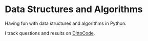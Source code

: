 # Data Structures and Algorithms

Having fun with data structures and algorithms in Python.

I track questions and results on [DittoCode](https://dittocode.io/problems).

